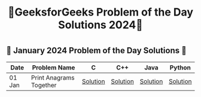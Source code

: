 <h1 align = 'center'>🚀GeeksforGeeks Problem of the Day Solutions 2024🧠<h1>

## 📅 January 2024 Problem of the Day Solutions 📅

| Date    | Problem Name              | C        | C++      | Java     | Python   |
|---------|---------------------------|----------|----------|----------|----------|
| 01 Jan  | Print Anagrams Together  | [Solution](#) | [Solution](#) | [Solution](#) | [Solution](#) |